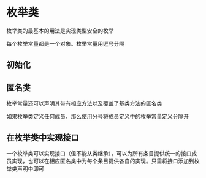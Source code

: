 # 枚举类

枚举类的最基本的用法是实现类型安全的枚举

每个枚举常量都是一个对象。枚举常量用逗号分隔

## 初始化

## 匿名类

枚举常量还可以声明其带有相应方法以及覆盖了基类方法的匿名类

如果枚举类定义任何成员，那么使用分号将成员定义中的枚举常量定义分隔开

## 在枚举类中实现接口

一个枚举类可以实现接口（但不能从类继承），可以为所有条目提供统一的接口成员实现，也可以在相应匿名类中为每个条目提供各自的实现。只需将接口添加到枚举类声明中即可

